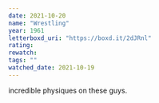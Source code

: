 ```yaml
---
date: 2021-10-20
name: "Wrestling"
year: 1961
letterboxd_uri: "https://boxd.it/2dJRnl"
rating: 
rewatch: 
tags: ""
watched_date: 2021-10-19
---
```


incredible physiques on these guys.
